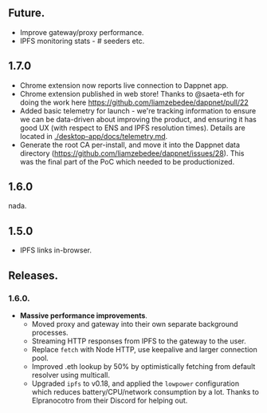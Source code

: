 ## Future.

 * Improve gateway/proxy performance.
 * IPFS monitoring stats - # seeders etc.

## 1.7.0

 * Chrome extension now reports live connection to Dappnet app.
 * Chrome extension published in web store! Thanks to @saeta-eth for doing the work here https://github.com/liamzebedee/dappnet/pull/22
 * Added basic telemetry for launch - we're tracking information to ensure we can be data-driven about improving the product, and ensuring it has good UX (with respect to ENS and IPFS resolution times). Details are located in [./desktop-app/docs/telemetry.md](./desktop-app/docs/telemetry.md).
 * Generate the root CA per-install, and move it into the Dappnet data directory (https://github.com/liamzebedee/dappnet/issues/28). This was the final part of the PoC which needed to be productionized.

## 1.6.0

nada.

## 1.5.0

 - IPFS links in-browser.

## Releases.

### 1.6.0.

 * **Massive performance improvements**.
   * Moved proxy and gateway into their own separate background processes.
   * Streaming HTTP responses from IPFS to the gateway to the user.
   * Replace `fetch` with Node HTTP, use keepalive and larger connection pool.
   * Improved .eth lookup by 50% by optimistically fetching from default resolver using multicall.
   * Upgraded `ipfs` to v0.18, and applied the `lowpower` configuration which reduces battery/CPU/network consumption by a lot. Thanks to Elpranocotro from their Discord for helping out.
